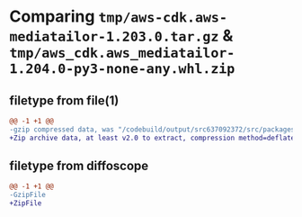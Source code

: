 # Comparing `tmp/aws-cdk.aws-mediatailor-1.203.0.tar.gz` & `tmp/aws_cdk.aws_mediatailor-1.204.0-py3-none-any.whl.zip`

## filetype from file(1)

```diff
@@ -1 +1 @@
-gzip compressed data, was "/codebuild/output/src637092372/src/packages/@aws-cdk/aws-mediatailor/dist/python/aws-cdk.aws-mediatailor-1.203.0.tar", last modified: Wed May 31 18:47:58 2023, max compression
+Zip archive data, at least v2.0 to extract, compression method=deflate
```

## filetype from diffoscope

```diff
@@ -1 +1 @@
-GzipFile
+ZipFile
```

